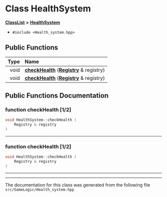 

# Class HealthSystem



[**ClassList**](annotated.md) **>** [**HealthSystem**](classHealthSystem.md)





* `#include <Health_system.hpp>`





































## Public Functions

| Type | Name |
| ---: | :--- |
|  void | [**checkHealth**](#function-checkhealth-12) ([**Registry**](classRegistry.md) & registry) <br> |
|  void | [**checkHealth**](#function-checkhealth-12) ([**Registry**](classRegistry.md) & registry) <br> |




























## Public Functions Documentation




### function checkHealth [1/2]

```C++
void HealthSystem::checkHealth (
    Registry & registry
) 
```




<hr>



### function checkHealth [1/2]

```C++
void HealthSystem::checkHealth (
    Registry & registry
) 
```




<hr>

------------------------------
The documentation for this class was generated from the following file `src/GameLogic/Health_system.hpp`

